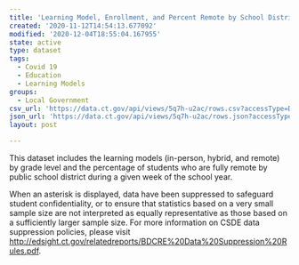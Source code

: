 ```yaml
---
title: 'Learning Model, Enrollment, and Percent Remote by School District'
created: '2020-11-12T14:54:13.677092'
modified: '2020-12-04T18:55:04.167955'
state: active
type: dataset
tags:
  - Covid 19
  - Education
  - Learning Models
groups:
  - Local Government
csv_url: 'https://data.ct.gov/api/views/5q7h-u2ac/rows.csv?accessType=DOWNLOAD'
json_url: 'https://data.ct.gov/api/views/5q7h-u2ac/rows.json?accessType=DOWNLOAD'
layout: post

---
```

This dataset includes the learning models (in-person, hybrid, and remote) by grade level and the percentage of students who are fully remote by public school district during a given week of the school year. 

When an asterisk is displayed, data have been suppressed to safeguard student confidentiality, or to ensure that statistics based on a very small sample size are not interpreted as equally representative as those based on a sufficiently larger sample size. For more information on CSDE data suppression policies, please visit http://edsight.ct.gov/relatedreports/BDCRE%20Data%20Suppression%20Rules.pdf.
